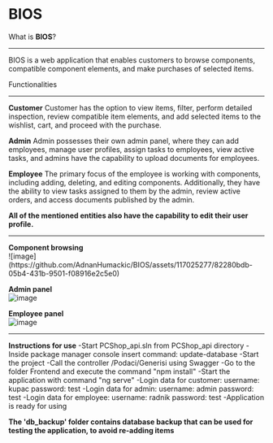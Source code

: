 # BIOS

What is <b>BIOS</b>?
<hr>
BIOS is a web application that enables customers to browse components, compatible component elements, and make purchases of selected items.


Functionalities
<hr>
<b>Customer</b>
Customer has the option to view items, filter, perform detailed inspection, review compatible item elements, and add selected items to the wishlist, cart, and proceed with the purchase.

<b>Admin</b>
Admin possesses their own admin panel, where they can add employees, manage user profiles, assign tasks to employees, view active tasks, and admins have the capability to upload documents for employees.

<b>Employee</b>
The primary focus of the employee is working with components, including adding, deleting, and editing components. Additionally, they have the ability to view tasks assigned to them by the admin, review active orders, and access documents published by the admin.

<b>All of the mentioned entities also have the capability to edit their user profile.</b>
<hr>
<b>Component browsing</b>
<br>
![image](https://github.com/AdnanHumackic/BIOS/assets/117025277/82280bdb-05b4-431b-9501-f08916e2c5e0)

<b>Admin panel</b>
<br>
![image](https://github.com/AdnanHumackic/BIOS/assets/117025277/2ea9e6f4-ba2b-4f31-9a14-7d9eb45c0d65)

<b>Employee panel</b>
<br>
![image](https://github.com/AdnanHumackic/BIOS/assets/117025277/fdcf8e21-d54b-4011-903a-cff1d11ac5a8)

<hr>

<b>Instructions for use</b>
-Start PCShop_api.sln from PCShop_api directory
-Inside package manager console insert command: update-database
-Start the project
-Call the controller /Podaci/Generisi using Swagger
-Go to the folder Frontend and execute the command "npm install"
-Start the application with command "ng serve"
-Login data for customer: username: kupac password: test
-Login data for admin: username: admin password: test
-Login data for employee: username: radnik password: test
-Application is ready for using

<b>The 'db_backup' folder contains database backup that can be used for testing the application, to avoid re-adding items</b>




